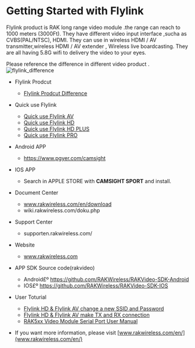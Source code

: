 ﻿# Getting Started with Flylink 
Flylink product is RAK long range video module .the range can reach to 1000 meters (3000Ft). They have different video input interface ,sucha as CVBS(PAL/NTSC), HDMI. They can use in wireless HDMI / AV transmitter,wireless HDMI / AV extender , Wireless live boardcasting. They are all having 5.8G wifi to delivery the video to your eyes.

Please reference the difference in different video product . 
![flylink_difference](https://github.com/RAKWireless/Flylink/blob/master/img/flylink_difference.png)

- Flylink Prodcut
  -   [Flylink Prodcut Difference](http://wiki.rakwireless.com/doku.php?id=video-product:flylink)
- Quick use Flylink
  - [Quick use Flylink AV](https://github.com/RAKWireless/Flylink/wiki/)
  - [Quick use Flylink HD](https://github.com/RAKWireless/Flylink/wiki/Flylink-HD-GET-STARTED-NOW!)
  - [Quick use Flylink HD PLUS](https://github.com/RAKWireless/Flylink/wiki/Flylink-HD-Plus-GET-STARTED-NOW!)
  - [Quick use Flylink PRO](https://github.com/RAKWireless/Flylink/wiki/Flylink-Pro-GET-STARTED-NOW!)

- Android APP     
  - https://www.pgyer.com/camsight 
- IOS APP 
  -  Search in APPLE STORE with **CAMSIGHT SPORT** and install.
- Document Center
  - www.rakwireless.com/en/download 
  - wiki.rakwireless.com/doku.php
- Support Center
  - supporten.rakwireless.com/
- Website
  - www.rakwireless.com
- APP SDK Source code(rakvideo)
  -  Android£º https://github.com/RAKWireless/RAKVideo-SDK-Android
  -  IOS£º     https://github.com/RAKWireless/RAKVideo-SDK-IOS
- User Toturial
  -  [Flylink HD & Flylink AV change a new SSID and Password](https://github.com/RAKWireless/Flylink/wiki/Flylink-HD-&-Flylink-AV-change-a-new-SSID-and-Password)
  -  [Flylink HD & Flylink AV make TX and RX connection](https://github.com/RAKWireless/Flylink/wiki/Flylink-HD-&-Flylink-AV-make-TX-and-RX-connection)
  -  [RAK5xx Video Module Serial Port User Manual](https://github.com/RAKWireless/Flylink/wiki/RAK5xx-Video-Module-Serial-Port-User-Manual)


- If you want more information, please visit [www.rakwireless.com/en/](www.rakwireless.com/en/)
